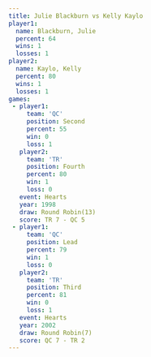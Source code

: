 ```yaml
---
title: Julie Blackburn vs Kelly Kaylo
player1:                
  name: Blackburn, Julie
  percent: 64           
  wins: 1               
  losses: 1             
player2:                
  name: Kaylo, Kelly    
  percent: 80           
  wins: 1               
  losses: 1             
games:
 - player1:          
     team: 'QC'      
     position: Second
     percent: 55     
     win: 0          
     loss: 1         
   player2:          
     team: 'TR'      
     position: Fourth
     percent: 80     
     win: 1          
     loss: 0         
   event: Hearts        
   year: 1998           
   draw: Round Robin(13)
   score: TR 7 - QC 5   
 - player1:        
     team: 'QC'    
     position: Lead
     percent: 79   
     win: 1        
     loss: 0       
   player2:         
     team: 'TR'     
     position: Third
     percent: 81    
     win: 0         
     loss: 1        
   event: Hearts       
   year: 2002          
   draw: Round Robin(7)
   score: QC 7 - TR 2  
---
```


